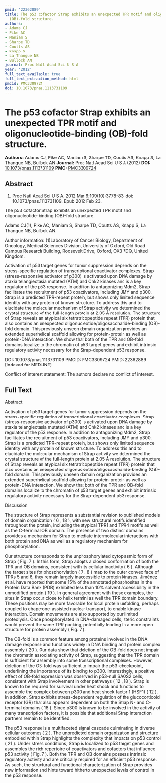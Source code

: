 ```yaml
---
pmid: '22362889'
title: The p53 cofactor Strap exhibits an unexpected TPR motif and oligonucleotide-binding
  (OB)-fold structure.
authors:
- Adams CJ
- Pike AC
- Maniam S
- Sharpe TD
- Coutts AS
- Knapp S
- La Thangue NB
- Bullock AN
journal: Proc Natl Acad Sci U S A
year: '2012'
full_text_available: true
full_text_extraction_method: html
pmcid: PMC3309724
doi: 10.1073/pnas.1113731109
---
```


# The p53 cofactor Strap exhibits an unexpected TPR motif and oligonucleotide-binding (OB)-fold structure.
**Authors:** Adams CJ, Pike AC, Maniam S, Sharpe TD, Coutts AS, Knapp S, La Thangue NB, Bullock AN
**Journal:** Proc Natl Acad Sci U S A (2012)
**DOI:** [10.1073/pnas.1113731109](https://doi.org/10.1073/pnas.1113731109)
**PMC:** [PMC3309724](https://www.ncbi.nlm.nih.gov/pmc/articles/PMC3309724/)

## Abstract

1. Proc Natl Acad Sci U S A. 2012 Mar 6;109(10):3778-83. doi: 
10.1073/pnas.1113731109. Epub 2012 Feb 23.

The p53 cofactor Strap exhibits an unexpected TPR motif and 
oligonucleotide-binding (OB)-fold structure.

Adams CJ(1), Pike AC, Maniam S, Sharpe TD, Coutts AS, Knapp S, La Thangue NB, 
Bullock AN.

Author information:
(1)Laboratory of Cancer Biology, Department of Oncology, Medical Sciences 
Division, University of Oxford, Old Road Campus Research Building, Roosevelt 
Drive, Oxford, OX3 7DQ, United Kingdom.

Activation of p53 target genes for tumor suppression depends on the 
stress-specific regulation of transcriptional coactivator complexes. Strap 
(stress-responsive activator of p300) is activated upon DNA damage by ataxia 
telangiectasia mutated (ATM) and Chk2 kinases and is a key regulator of the p53 
response. In addition to antagonizing Mdm2, Strap facilitates the recruitment of 
p53 coactivators, including JMY and p300. Strap is a predicted TPR-repeat 
protein, but shows only limited sequence identity with any protein of known 
structure. To address this and to elucidate the molecular mechanism of Strap 
activity we determined the crystal structure of the full-length protein at 
2.05 Å resolution. The structure of Strap reveals an atypical six 
tetratricopeptide repeat (TPR) protein that also contains an unexpected 
oligonucleotide/oligosaccharide-binding (OB)-fold domain. This previously unseen 
domain organization provides an extended superhelical scaffold allowing for 
protein-protein as well as protein-DNA interaction. We show that both of the TPR 
and OB-fold domains localize to the chromatin of p53 target genes and exhibit 
intrinsic regulatory activity necessary for the Strap-dependent p53 response.

DOI: 10.1073/pnas.1113731109
PMCID: PMC3309724
PMID: 22362889 [Indexed for MEDLINE]

Conflict of interest statement: The authors declare no conflict of interest.

## Full Text

Abstract

Activation of p53 target genes for tumor suppression depends on the stress-specific regulation of transcriptional coactivator complexes. Strap (stress-responsive activator of p300) is activated upon DNA damage by ataxia telangiectasia mutated (ATM) and Chk2 kinases and is a key regulator of the p53 response. In addition to antagonizing Mdm2, Strap facilitates the recruitment of p53 coactivators, including JMY and p300. Strap is a predicted TPR-repeat protein, but shows only limited sequence identity with any protein of known structure. To address this and to elucidate the molecular mechanism of Strap activity we determined the crystal structure of the full-length protein at 2.05 Å resolution. The structure of Strap reveals an atypical six tetratricopeptide repeat (TPR) protein that also contains an unexpected oligonucleotide/oligosaccharide-binding (OB)-fold domain. This previously unseen domain organization provides an extended superhelical scaffold allowing for protein-protein as well as protein-DNA interaction. We show that both of the TPR and OB-fold domains localize to the chromatin of p53 target genes and exhibit intrinsic regulatory activity necessary for the Strap-dependent p53 response.

Discussion

The structure of Strap represents a substantial revision to published models of domain organization ( 6 , 18 ), with new structural motifs identified throughout the protein, including the atypical TPR1 and TPR4 motifs as well as the C-terminal OB domain. The presence of two distinct domains provides a mechanism for Strap to mediate intermolecular interactions with both protein and DNA as well as a regulatory mechanism for phosphorylation.

Our structure corresponds to the unphosphorylated cytoplasmic form of Strap ( Fig. 7 ). In this form, Strap adopts a closed conformation of both the TPR and OB domains, consistent with its cellular inactivity ( 6 ). Although the target sites for phosphorylation ( 7 , 8 ) map to the outer convex face of TPRs 5 and 6, they remain largely inaccessible to protein kinases. Jiménez et al. have reported that some 15% of the annotated phosphosites in the Protein Data Bank (PDB) exhibited less than 10% solvent accessibility in the unmodified protein ( 19 ). In general agreement with these examples, the sites in Strap occur close to helix termini as well the TPR domain boundary. These positions may be more favorable for local protein unfolding, perhaps coupled to chaperone-assisted nuclear transport, to enable kinase interaction. Domain movements are also supported by our limited proteolysis. Once phosphorylated in DNA-damaged cells, steric constraints would prevent the same TPR packing, potentially leading to a more open structure for protein assembly ( Fig. 7 ).

The OB-fold is a common feature among proteins involved in the DNA damage response and functions widely in DNA binding and protein complex assembly ( 20 ). Our data show that deletion of the OB-fold does not impair the chromatin associating activity of Strap, suggesting that the TPR domain is sufficient for assembly into some transcriptional complexes. However, deletion of the OB-fold was sufficient to impair the p53-checkpoint, underlining the importance of its binding to p300. Interestingly, a positive effect of OB-fold expression was observed in p53-null SAOS2 cells, consistent with Strap involvement in other pathways ( 12 , 18 ). Strap is known to be required for survival under heat shock and functions to assemble the complex between p300 and heat shock factor 1 (HSF1) ( 12 ). In addition, Strap exhibits stress-dependent regulation of the glucocorticoid receptor (GR) that also appears dependent on both the Strap N- and C-terminal domains ( 18 ). Since p300 is known to be involved in the activity of many transcription factors, it is possible that additional Strap interaction partners remain to be identified.

The p53 response is a multifaceted signal cascade culminating in diverse cellular outcomes ( 2 ). The unpredicted domain organization and structure embodied within Strap highlights the complexity that impacts on p53 control ( 21 ). Under stress conditions, Strap is localized to p53 target genes and assembles the rich repertoire of coactivators and cofactors that influence p53 activity ( Fig. 7 ). Both the TPR and OB domains possess intrinsic regulatory activity and are critically required for an efficient p53 response. As such, the structural and functional characterization of Strap provides new information and hints toward hitherto unexpected levels of control in the p53 response.
